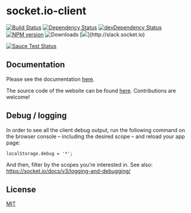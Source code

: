 socket.io-client
================

[![Build Status](https://github.com/socketio/socket.io-client/workflows/CI/badge.svg?branch=master)](https://github.com/socketio/socket.io-client/actions) [![Dependency Status](https://david-dm.org/socketio/socket.io-client.svg)](https://david-dm.org/socketio/socket.io-client) [![devDependency Status](https://david-dm.org/socketio/socket.io-client/dev-status.svg)](https://david-dm.org/socketio/socket.io-client#info=devDependencies) [![NPM version](https://badge.fury.io/js/socket.io-client.svg)](https://www.npmjs.com/package/socket.io-client) ![Downloads](http://img.shields.io/npm/dm/socket.io-client.svg?style=flat) [![](http://slack.socket.io/badge.svg?)](http://slack.socket.io)

[![Sauce Test Status](https://saucelabs.com/browser-matrix/socket.svg)](https://saucelabs.com/u/socket)

Documentation
-------------

Please see the documentation [here](https://socket.io/docs/v3/client-initialization/).

The source code of the website can be found [here](https://github.com/socketio/socket.io-website). Contributions are welcome!

Debug / logging
---------------

In order to see all the client debug output, run the following command on the browser console – including the desired scope – and reload your app page:

    localStorage.debug = '*';

And then, filter by the scopes you’re interested in. See also: https://socket.io/docs/v3/logging-and-debugging/

License
-------

[MIT](/LICENSE)
